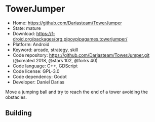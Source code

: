 # TowerJumper

- Home: https://github.com/Dariasteam/TowerJumper
- State: mature
- Download: https://f-droid.org/packages/org.pipoypipagames.towerjumper/
- Platform: Android
- Keyword: arcade, strategy, skill
- Code repository: https://github.com/Dariasteam/TowerJumper.git (@created 2018, @stars 102, @forks 40)
- Code language: C++, GDScript
- Code license: GPL-3.0
- Code dependency: Godot
- Developer: Daniel Darias

Move a jumping ball and try to reach the end of a tower avoiding the obstacles.

## Building
